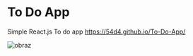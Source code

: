 # To Do App
 Simple React.js To do app
https://54d4.github.io/To-Do-App/




![obraz](https://github.com/54D4/To-Do-App/assets/96261880/0d5c5d25-ee69-4eb6-bdc1-20dcc423f441)
